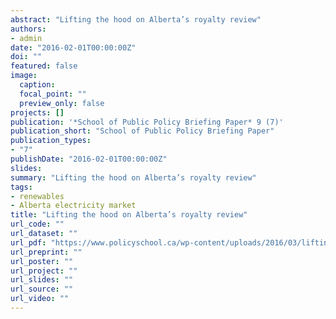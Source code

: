 ```yaml
---
abstract: "Lifting the hood on Alberta’s royalty review"
authors:
- admin
date: "2016-02-01T00:00:00Z"
doi: ""
featured: false
image:
  caption:
  focal_point: ""
  preview_only: false
projects: []
publication: '*School of Public Policy Briefing Paper* 9 (7)'
publication_short: "School of Public Policy Briefing Paper"
publication_types:
- "7"
publishDate: "2016-02-01T00:00:00Z"
slides:
summary: "Lifting the hood on Alberta’s royalty review"
tags:
- renewables
- Alberta electricity market
title: "Lifting the hood on Alberta’s royalty review"
url_code: ""
url_dataset: ""
url_pdf: "https://www.policyschool.ca/wp-content/uploads/2016/03/lifting-hood-shaffer.pdf"
url_preprint: ""
url_poster: ""
url_project: ""
url_slides: ""
url_source: ""
url_video: ""
---
```


